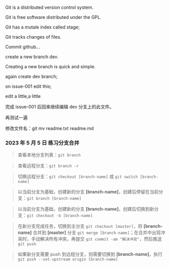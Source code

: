 Git is a distributed version control system.

Git is free software distributed under the GPL.

Git has a mutale index called stage;

Git tracks changes of files.

Commit github...

create a new branch dev.

Creating a new branch is quick and simple.

again create dev branch;

on issue-001 edit this;

edit a little,a little

完成 issue-001 后回来继续编辑 dev 分支上的此文件。

再测试一遍

修改文件名：git mv readme.txt readme.md

### 2023 年 5 月 5 日 练习分支合并

> 查看本地分支列表：`git branch`

> 查看远程分支：`git branch -r`

> 切换远程分支：`git checkout [branch-name]` 或 `git switch [branch-name]`

> 以当前分支为基础，创建新的分支 **[branch-name]**，创建后停留在当前分支：`git branch [branch-name]`

> 以当前分支为基础，创建新的分支 **[branch-name]**，创建后切换到新分支：`git checkout -b [branch-name]`

> 在新分支完成任务，切换到主分支 `git checkout [master]`，将 **[branch-name]** 合并到 **[master]** 分支 `git merge [branch-name]`；在合并中出现冲突时，手动解决所有冲突，再提交 `git commit -am "解决冲突"`，然后推送 `git push`

> 如果新分支需要 push 到远程分支，则需要切换到 **[branch-name]**，执行 `git push --set-upstream origin [branch-name]`
